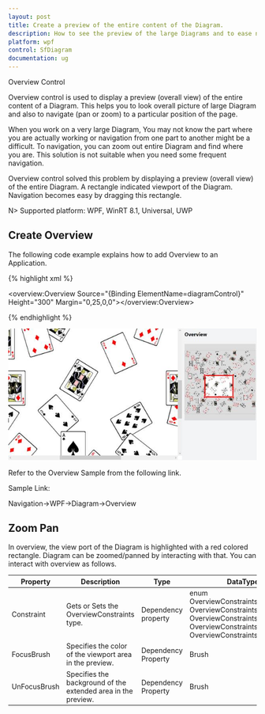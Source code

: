 ```yaml
---
layout: post
title: Create a preview of the entire content of the Diagram.
description: How to see the preview of the large Diagrams and to ease navigations within that Diagram?
platform: wpf
control: SfDiagram
documentation: ug
---
```


Overview Control

Overview control is used to display a preview (overall view) of the entire content of a Diagram. This helps you to look overall picture of large Diagram and also to navigate (pan or zoom) to a particular position of the page.

When you work on a very large Diagram, You may not know the part where you are actually working or navigation from one part to another might be a difficult. To navigation, you can zoom out entire Diagram and find where you are. This solution is not suitable when you need some frequent navigation.

Overview control solved this problem by displaying a preview (overall view) of the entire Diagram. A rectangle indicated viewport of the Diagram. Navigation becomes easy by dragging this rectangle.

N> Supported platform: WPF, WinRT 8.1, Universal, UWP


## Create Overview

The following code example explains how to add Overview to an Application.

{% highlight xml %}

<overview:Overview Source="{Binding ElementName=diagramControl}"   Height="300" Margin="0,25,0,0"></overview:Overview>
	
{% endhighlight %}	

![](Overview-Control_images/Overview-Control_img1.jpeg)

Refer to the Overview Sample from the following link.

Sample Link:

Navigation->WPF->Diagram->Overview

## Zoom Pan
In overview, the view port of the Diagram is highlighted with a red colored rectangle. Diagram can be zoomed/panned by interacting with that. You can interact with overview as follows.

| Property | Description | Type | DataType |
|---|---|---|---|
| Constraint | Gets or Sets the OverviewConstraints type. | Dependency property | enum OverviewConstraints.None OverviewConstraints.Pan OverviewConstraints.TapFocus OverviewConstraints.DrawFocus OverviewConstraints.Zoom |
| FocusBrush | Specifies the color of the viewport area in the preview. | Dependency Property | Brush |
| UnFocusBrush | Specifies the background of the extended area in the preview. | Dependency Property | Brush |
